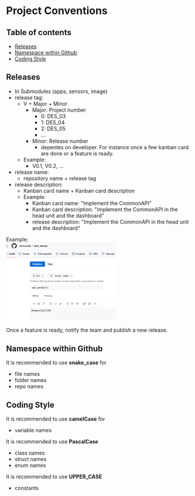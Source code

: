 # Project Conventions

## Table of contents
- [Releases](#releases)
- [Namespace within Github](#namespace-within-github)
- [Coding Style](#coding-style)

## Releases   
- In Submodules (apps, sensors, image)
- release tag: 
    - V + Major + Minor
        - Major: Project number
            - 0: DES_03
            - 1: DES_04
            - 2: DES_05
            - ... 
        - Minor: Release number
            - depentes on developer. For instance once a few kanban card are done or a feature is ready.
    - Example:
        - V0.1, V0.2, ... 
- release name: 
    - repository name + release tag
- release description: 
    - Kanban card name + Kanban card description
    - Example:
        - Kanban card name: "Implement the CommonAPI"
        - Kanban card description: "Implement the CommonAPI in the head unit and the dashboard"
        - release description: "Implement the CommonAPI in the head unit and the dashboard"

Example: <br>
<img src="./images/submodules_release_convention.png" width="60%" margin="120%"> <br>

Once a feature is ready, notify the team and publish a new release.

## Namespace within Github
It is recommended to use **snake_case** for 
- file names <br>
- folder names <br>
- repo names <br>

## Coding Style
It is recommended to use **camelCase** for 
- variable names <br>

It is recommended to use **PascalCase** 
- class names <br>
- struct names <br>
- enum names <br>

It is recommended to use **UPPER_CASE** 
- constants <br>



